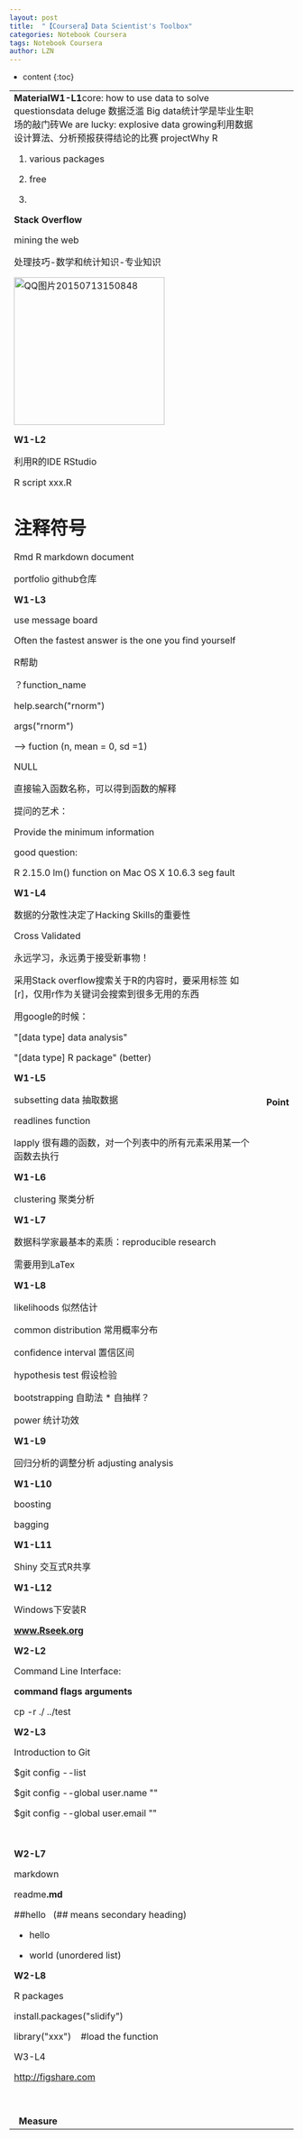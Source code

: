 ```yaml
---
layout: post
title:  "【Coursera】Data Scientist's Toolbox" 
categories: Notebook Coursera
tags: Notebook Coursera
author: LZN
---
```


* content
{:toc}

<table>
<tbody>
<tr>
<td><strong>Material</strong><strong>W1-L1</strong>core: how to use data to solve questionsdata deluge 数据泛滥 Big data统计学是毕业生职场的敲门砖We are lucky: explosive data growing利用数据设计算法、分析预报获得结论的比赛 projectWhy R

1. various packages

2. free

3.

<strong>Stack Overflow</strong>

mining the web

处理技巧-数学和统计知识-专业知识

<a href="http://222.200.180.66:1234/L_Zealot/blog/wordpress/wp-content/uploads/2015/07/QQ图片20150713150848.jpg"><img class="alignnone  wp-image-613" src="http://222.200.180.66:1234/L_Zealot/blog/wordpress/wp-content/uploads/2015/07/QQ图片20150713150848.jpg" alt="QQ图片20150713150848" width="267" height="262" /></a>

<strong>W1-L2
</strong>

利用R的IDE RStudio

R script xxx.R

# 注释符号

Rmd R markdown document

portfolio github仓库

<strong>W1-L3</strong>

use message board

Often the fastest answer is the one you find yourself

R帮助

？function_name

help.search("rnorm")

args("rnorm")

--&gt; fuction (n, mean = 0, sd =1)

NULL

直接输入函数名称，可以得到函数的解释

提问的艺术：

Provide the minimum information

good question:

R 2.15.0 lm() function on Mac OS X 10.6.3 seg fault

<strong>W1-L4</strong>

数据的分散性决定了Hacking Skills的重要性

Cross Validated

永远学习，永远勇于接受新事物！

采用Stack overflow搜索关于R的内容时，要采用标签 如[r]，仅用r作为关键词会搜索到很多无用的东西

用google的时候：

"[data type] data analysis"

"[data type] R package" (better)

<strong>W1-L5</strong>

subsetting data 抽取数据

readlines function

lapply 很有趣的函数，对一个列表中的所有元素采用某一个函数去执行

<strong>W1-L6</strong>

clustering 聚类分析

<strong>W1-L7</strong>

数据科学家最基本的素质：reproducible research

需要用到LaTex

<strong>W1-L8</strong>

likelihoods 似然估计

common distribution 常用概率分布

confidence interval 置信区间

hypothesis test 假设检验

bootstrapping 自助法 * 自抽样？

power 统计功效

<strong>W1-L9</strong>

回归分析的调整分析 adjusting analysis

<strong>W1-L10</strong>

boosting

bagging

<strong>W1-L11</strong>

Shiny 交互式R共享

<strong>W1-L12</strong>

Windows下安装R

<strong>www.Rseek.org</strong>

<strong>W2-L2</strong>

Command Line Interface:

<strong>command flags arguments</strong>

cp -r ./ ../test

<strong>W2-L3</strong>

Introduction to Git

$git config --list

$git config --global user.name ""

$git config --global user.email ""

&nbsp;

<strong>W2-L7</strong>

markdown

readme<strong>.md</strong>

##hello   (## means secondary heading)

* hello

* world (unordered list)

<strong>W2-L8</strong>

R packages

install.packages("slidify")

library("xxx")    #load the function

W3-L4

http://figshare.com

&nbsp;</td>
<td><strong>Point</strong></td>
</tr>
<tr>
<td colspan="2"> <strong> Measure</strong></td>
</tr>
</tbody>
</table>
&nbsp;
